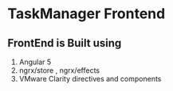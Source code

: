 
# TaskManager Frontend

## FrontEnd is Built using
 1. Angular 5
 2. ngrx/store , ngrx/effects
 3. VMware Clarity directives and components
